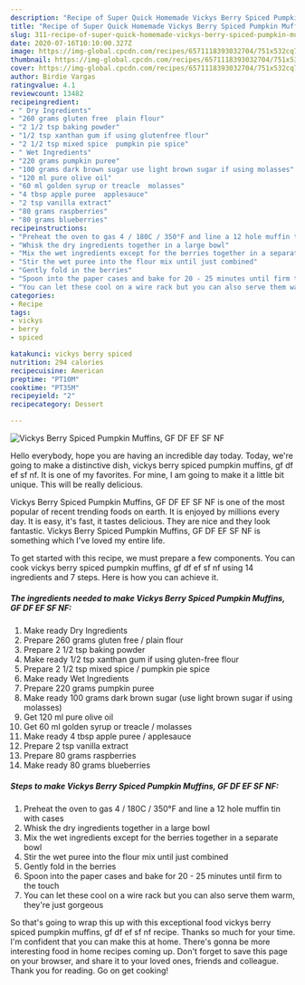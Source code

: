 ```yaml
---
description: "Recipe of Super Quick Homemade Vickys Berry Spiced Pumpkin Muffins, GF DF EF SF NF"
title: "Recipe of Super Quick Homemade Vickys Berry Spiced Pumpkin Muffins, GF DF EF SF NF"
slug: 311-recipe-of-super-quick-homemade-vickys-berry-spiced-pumpkin-muffins-gf-df-ef-sf-nf
date: 2020-07-16T10:10:00.327Z
image: https://img-global.cpcdn.com/recipes/6571118393032704/751x532cq70/vickys-berry-spiced-pumpkin-muffins-gf-df-ef-sf-nf-recipe-main-photo.jpg
thumbnail: https://img-global.cpcdn.com/recipes/6571118393032704/751x532cq70/vickys-berry-spiced-pumpkin-muffins-gf-df-ef-sf-nf-recipe-main-photo.jpg
cover: https://img-global.cpcdn.com/recipes/6571118393032704/751x532cq70/vickys-berry-spiced-pumpkin-muffins-gf-df-ef-sf-nf-recipe-main-photo.jpg
author: Birdie Vargas
ratingvalue: 4.1
reviewcount: 13482
recipeingredient:
- " Dry Ingredients"
- "260 grams gluten free  plain flour"
- "2 1/2 tsp baking powder"
- "1/2 tsp xanthan gum if using glutenfree flour"
- "2 1/2 tsp mixed spice  pumpkin pie spice"
- " Wet Ingredients"
- "220 grams pumpkin puree"
- "100 grams dark brown sugar use light brown sugar if using molasses"
- "120 ml pure olive oil"
- "60 ml golden syrup or treacle  molasses"
- "4 tbsp apple puree  applesauce"
- "2 tsp vanilla extract"
- "80 grams raspberries"
- "80 grams blueberries"
recipeinstructions:
- "Preheat the oven to gas 4 / 180C / 350°F and line a 12 hole muffin tin with cases"
- "Whisk the dry ingredients together in a large bowl"
- "Mix the wet ingredients except for the berries together in a separate bowl"
- "Stir the wet puree into the flour mix until just combined"
- "Gently fold in the berries"
- "Spoon into the paper cases and bake for 20 - 25 minutes until firm to the touch"
- "You can let these cool on a wire rack but you can also serve them warm, they&#39;re just gorgeous"
categories:
- Recipe
tags:
- vickys
- berry
- spiced

katakunci: vickys berry spiced 
nutrition: 294 calories
recipecuisine: American
preptime: "PT10M"
cooktime: "PT35M"
recipeyield: "2"
recipecategory: Dessert

---
```



![Vickys Berry Spiced Pumpkin Muffins, GF DF EF SF NF](https://img-global.cpcdn.com/recipes/6571118393032704/751x532cq70/vickys-berry-spiced-pumpkin-muffins-gf-df-ef-sf-nf-recipe-main-photo.jpg)

Hello everybody, hope you are having an incredible day today. Today, we're going to make a distinctive dish, vickys berry spiced pumpkin muffins, gf df ef sf nf. It is one of my favorites. For mine, I am going to make it a little bit unique. This will be really delicious.

Vickys Berry Spiced Pumpkin Muffins, GF DF EF SF NF is one of the most popular of recent trending foods on earth. It is enjoyed by millions every day. It is easy, it's fast, it tastes delicious. They are nice and they look fantastic. Vickys Berry Spiced Pumpkin Muffins, GF DF EF SF NF is something which I've loved my entire life.




To get started with this recipe, we must prepare a few components. You can cook vickys berry spiced pumpkin muffins, gf df ef sf nf using 14 ingredients and 7 steps. Here is how you can achieve it.

<!--inarticleads1-->

##### The ingredients needed to make Vickys Berry Spiced Pumpkin Muffins, GF DF EF SF NF:

1. Make ready  Dry Ingredients
1. Prepare 260 grams gluten free / plain flour
1. Prepare 2 1/2 tsp baking powder
1. Make ready 1/2 tsp xanthan gum if using gluten-free flour
1. Prepare 2 1/2 tsp mixed spice / pumpkin pie spice
1. Make ready  Wet Ingredients
1. Prepare 220 grams pumpkin puree
1. Make ready 100 grams dark brown sugar (use light brown sugar if using molasses)
1. Get 120 ml pure olive oil
1. Get 60 ml golden syrup or treacle / molasses
1. Make ready 4 tbsp apple puree / applesauce
1. Prepare 2 tsp vanilla extract
1. Prepare 80 grams raspberries
1. Make ready 80 grams blueberries




<!--inarticleads2-->

##### Steps to make Vickys Berry Spiced Pumpkin Muffins, GF DF EF SF NF:

1. Preheat the oven to gas 4 / 180C / 350°F and line a 12 hole muffin tin with cases
1. Whisk the dry ingredients together in a large bowl
1. Mix the wet ingredients except for the berries together in a separate bowl
1. Stir the wet puree into the flour mix until just combined
1. Gently fold in the berries
1. Spoon into the paper cases and bake for 20 - 25 minutes until firm to the touch
1. You can let these cool on a wire rack but you can also serve them warm, they&#39;re just gorgeous




So that's going to wrap this up with this exceptional food vickys berry spiced pumpkin muffins, gf df ef sf nf recipe. Thanks so much for your time. I'm confident that you can make this at home. There's gonna be more interesting food in home recipes coming up. Don't forget to save this page on your browser, and share it to your loved ones, friends and colleague. Thank you for reading. Go on get cooking!

